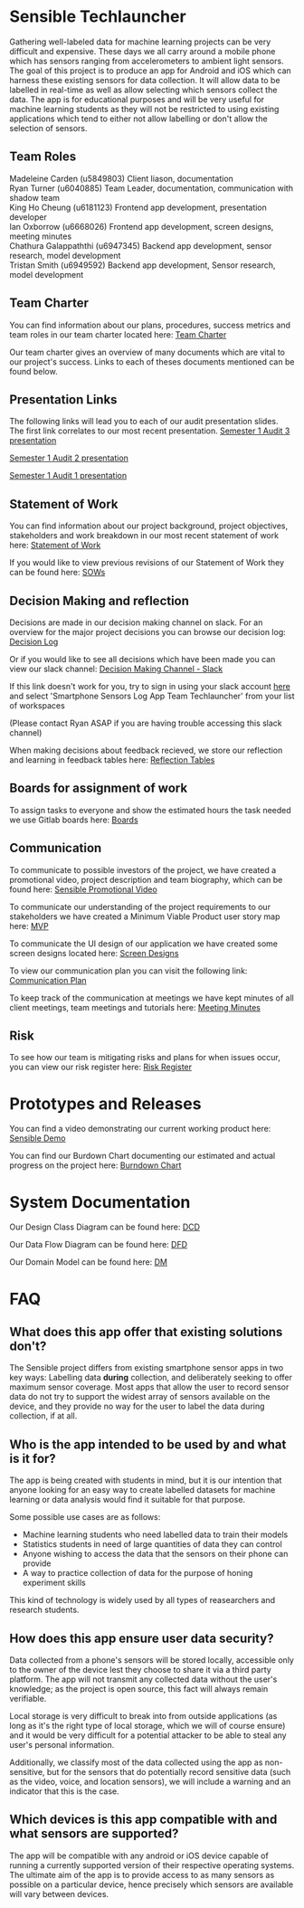 # Sensible Techlauncher

Gathering well-labeled data for machine learning projects can be very difficult and expensive. These days we all carry around a mobile phone which has sensors ranging from accelerometers to ambient light sensors. The goal of this project is to produce an app for Android and iOS which can harness these existing sensors for data collection. It will allow data to be labelled in real-time as well as allow selecting which sensors collect the data. The app is for educational purposes and will be very useful for machine learning students as they will not be restricted to using existing applications which tend to either not allow labelling or don't allow the selection of sensors.

## Team Roles

Madeleine Carden (u5849803)                 Client liason, documentation  
Ryan Turner (u6040885)                      Team Leader, documentation, communication with shadow team   
King Ho Cheung (u6181123)                   Frontend app development, presentation developer  
Ian Oxborrow (u6668026)                     Frontend app development, screen designs, meeting minutes  
Chathura Galappaththi (u6947345)            Backend app development, sensor research, model development  
Tristan Smith (u6949592)                    Backend app development, Sensor research, model development   

## Team Charter

You can find information about our plans, procedures, success metrics and team roles in our team charter located here: [Team Charter](Background%20Documentation/Team%20Charter/Team_Charter.pdf)

Our team charter gives an overview of many documents which are vital to our project's success. Links to each of theses documents mentioned can be found below.

## Presentation Links


The following links will lead you to each of our audit presentation slides. The first link correlates to our most recent presentation.
[Semester 1 Audit 3 presentation](link)

[Semester 1 Audit 2 presentation](https://prezi.com/view/ZERGlkC2WHuHI8OIEryB/)

[Semester 1 Audit 1 presentation](https://docs.google.com/presentation/d/1SKUfDGYnsQlZBFPRt6k_PIxHJTU7K_f_hiBQ2SD-vyE/edit)

## Statement of Work

You can find information about our project background, project objectives, stakeholders and work breakdown in our most recent statement of work here: [Statement of Work](Background%20Documentation/Statements%20of%20Work/SENSIBLE_SOW_S1_2021_Revision1.pdf)

If you would like to view previous revisions of our Statement of Work they can be found here: [SOWs](Background%20Documentation/Statements%20of%20Work)

## Decision Making and reflection

Decisions are made in our decision making channel on slack. For an overview for the major project decisions you can browse our decision log: [Decision Log](Background%20Documentation/Decision%20log/decision_log.md)

Or if you would like to see all decisions which have been made you can view our slack channel: [Decision Making Channel - Slack](https://app.slack.com/client/T01P49EES2F/C01QUENBY9E/thread/C01QUENBY9E-1615180806.003200?force_cold_boot=1)

If this link doesn't work for you, try to sign in using your slack account [here](https://slack.com/signin#/signin) and select 'Smartphone Sensors Log App Team Techlauncher' from your list of workspaces

(Please contact Ryan ASAP if you are having trouble accessing this slack channel)

When making decisions about feedback recieved, we store our reflection and learning in feedback tables here: [Reflection Tables](Background%20Documentation/Reflection)

## Boards for assignment of work

To assign tasks to everyone and show the estimated hours the task needed we use Gitlab boards here: [Boards](https://gitlab.cecs.anu.edu.au/u6668026/sensible-techlauncher/-/boards)

## Communication

To communicate to possible investors of the project, we have created a promotional video, project description and team biography, which can be found here: [Sensible Promotional Video](link)

To communicate our understanding of the project requirements to our stakeholders we have created a Minimum Viable Product user story map here: [MVP](https://miro.com/app/board/o9J_lMgCf9M=/)

To communicate the UI design of our application we have created some screen designs located here: [Screen Designs](Background%20Documentation/Screen%20Designs)

To view our communication plan you can visit the following link: [Communication Plan](Background%20Documentation/Communication%20plan/communication%20plan.pdf)

To keep track of the communication at meetings we have kept minutes of all client meetings, team meetings and tutorials here: [Meeting Minutes](Background%20Documentation/Meeting%20Minutes)

## Risk

To see how our team is mitigating risks and plans for when issues occur, you can view our risk register here: [Risk Register](Background%20Documentation/Risk%20register/risk%20register.pdf)

# Prototypes and Releases

You can find a video demonstrating our current working product here: [Sensible Demo](link)

You can find our Burdown Chart documenting our estimated and actual progress on the project here: [Burndown Chart](Background%20Documentation/Burndown%20Chart/Burndown_Chart_09-05.pdf)

# System Documentation

Our Design Class Diagram can be found here: [DCD](Background%20Documentation/Design%20Class%20Diagram/Design_Class_Diagram%20v2.pdf)

Our Data Flow Diagram can be found here: [DFD](Background%20Documentation/Data%20Flow%20Diagram/Data%20Flow%20Diagram.pdf)

Our Domain Model can be found here: [DM](Background%20Documentation/Domain%20Model/Domain%20Model.pdf)

# FAQ

## What does this app offer that existing solutions don't?

The Sensible project differs from existing smartphone sensor apps in two key ways: Labelling data
**during** collection, and deliberately seeking to offer maximum sensor coverage. Most apps that allow
the user to record sensor data do not try to support the widest array of sensors available on the device, and they provide no way for the user to label the data during collection, if at all.

## Who is the app intended to be used by and what is it for?

The app is being created with students in mind, but it is our intention that anyone looking for an easy way to create labelled datasets for machine learning or data analysis would find it suitable for that purpose.

Some possible use cases are as follows:
 - Machine learning students who need labelled data to train their models
 - Statistics students in need of large quantities of data they can control
 - Anyone wishing to access the data that the sensors on their phone can provide
 - A way to practice collection of data for the purpose of honing experiment skills  

This kind of technology is widely used by all types of reasearchers and research students.

## How does this app ensure user data security?

Data collected from a phone's sensors will be stored locally, accessible only to the owner of the device lest they choose to share it via a third party platform. The app will not transmit any collected data without the user's knowledge; as the project is open source, this fact will always
remain verifiable.

Local storage is very difficult to break into from outside applications (as long as it's the right type of local storage, which we will of course ensure) and it would be very difficult for a potential attacker to be able to steal any user's personal information.

Additionally, we classify most of the data collected using the app as non-sensitive, but for the sensors that do potentially record sensitive data (such as the video, voice, and location sensors), we will include a warning and an indicator that this is the case.

## Which devices is this app compatible with and what sensors are supported?

The app will be compatible with any android or iOS device capable of running a currently supported version of their respective operating systems. The ultimate aim of the app is to provide access to as many sensors as possible on a particular device, hence precisely which sensors are available will vary between devices.
